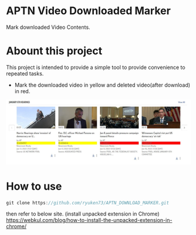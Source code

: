 # APTN Video Downloaded Marker
Mark downloaded Video Contents.

# Abount this project
This project is intended to provide a simple tool to provide convenience to repeated tasks.

- Mark the downloaded video in yellow and deleted video(after download) in red.  
<img src="./images/capture.jpg" />

# How to use
```js
git clone https://github.com/ryuken73/APTN_DOWNLOAD_MARKER.git
```
then refer to below site. (install unpacked extension in Chrome)
https://webkul.com/blog/how-to-install-the-unpacked-extension-in-chrome/


